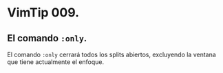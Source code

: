 # VimTip 009.

## El comando ```:only```.

El comando ```:only``` cerrará todos los splits abiertos, excluyendo la ventana que tiene actualmente el enfoque.
